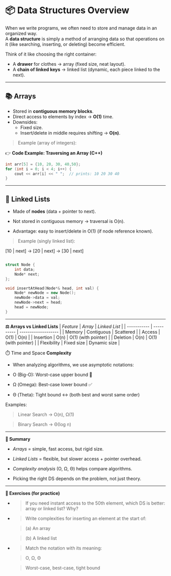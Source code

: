 # 📦 Data Structures Overview

When we write programs, we often need to store and manage data in an organized way.  
A **data structure** is simply a method of arranging data so that operations on it (like searching, inserting, or deleting) become efficient.  

Think of it like choosing the right container:
- A **drawer** for clothes → array (fixed size, neat layout).
- A **chain of linked keys** → linked list (dynamic, each piece linked to the next).

---


## 📚 Arrays

- Stored in **contiguous memory blocks**.
- Direct access to elements by index → **O(1)** time.
- Downsides:
  - Fixed size.
  - Insert/delete in middle requires shifting → **O(n)**.

>Example (array of integers):


👉 **Code Example: Traversing an Array (C++)**
```cpp
int arr[5] = {10, 20, 30, 40,50};
for (int i = 0; i < 4; i++) {
    cout << arr[i] << " ";  // prints: 10 20 30 40
}


```
---
## 🔗 Linked Lists

- Made of **nodes** (data + pointer to next).

- Not stored in contiguous memory → traversal is O(n).

- Advantage: easy to insert/delete in O(1) (if node reference known).

>Example (singly linked list):


[10 | next] -> [20 | next] -> [30 | next]

```cpp

struct Node {
    int data;
    Node* next;
};

void insertAtHead(Node*& head, int val) {
    Node* newNode = new Node();
    newNode->data = val;
    newNode->next = head;
    head = newNode;
}
```
---
**⚖️ Arrays vs Linked Lists**
| *Feature*     | *Array*     | *Linked List*         |
| ----------- | ---------- | ------------------- |
| Memory      | Contiguous | Scattered           |
| Access      | O(1)       | O(n)                |
| Insertion   | O(n)       | O(1) (with pointer) |
| Deletion    | O(n)       | O(1) (with pointer) |
| Flexibility | Fixed size | Dynamic size        |


⏱️ Time and Space **Complexity**
- When analyzing algorithms, we use asymptotic notations:

- O (Big-O): Worst-case upper bound 🚨

- Ω (Omega): Best-case lower bound ✅

- Θ (Theta): Tight bound ↔️ (both best and worst same order)

Examples:

>Linear Search → O(n), Ω(1)

>Binary Search → Θ(log n)
---
**📝 Summary**
- *Arrays* = simple, fast access, but rigid size.

- *Linked Lists* = flexible, but slower access + pointer overhead.

- *Complexity analysis* (O, Ω, Θ) helps compare algorithms.

- Picking the right DS depends on the problem,   not just theory.

---

**🎯 Exercises (for practice)**
- >If you need instant access to the 50th element, which DS is better: array or linked list? Why?

- >Write complexities for inserting an element at the start of:

     >(a) An array

     >(b) A linked list

- >Match the notation with its meaning:

    > O, Ω, Θ

   >Worst-case, best-case, tight bound